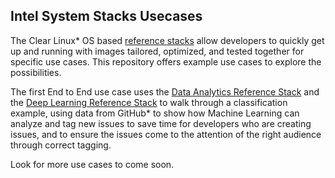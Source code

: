 ## Intel System Stacks Usecases

The Clear Linux* OS  based [reference stacks](https://clearlinux.org/sw/stacks) allow developers to quickly get up and running with images tailored, optimized, and tested together for specific use cases. This repository offers example use cases to explore the possibilities.

The first End to End use case uses the [Data Analytics Reference Stack](https://clearlinux.org/stacks/data-analytics) and the [Deep Learning Reference Stack](https://clearlinux.org/stacks/deep-learning) to walk through a classification example, using data from GitHub* to show how Machine Learning can analyze and tag new issues to save time for developers who are creating issues, and to ensure the issues come to the attention of the right audience through correct tagging.

Look for more use cases to come soon.
